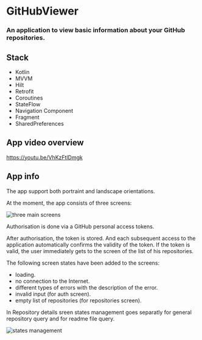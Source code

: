 # GitHubViewer
### An application to view basic information about your GitHub repositories.

## Stack
+ Kotlin
+ MVVM
+ Hilt
+ Retrofit
+ Coroutines
+ StateFlow
+ Navigation Component
+ Fragment
+ SharedPreferences

## App video overview

https://youtu.be/VhKzFtlDmgk

## App info

The app support both portraint and landscape orientations.

At the moment, the app consists of three screens:

![three main screens](https://github.com/user-attachments/assets/99b5873b-0491-425c-aa0a-460aca8736f1)

Authorisation is done via a GitHub personal access tokens.

After authorisation, the token is stored. And each subsequent access to the application automatically confirms the validity of the token. If the token is valid, the user immediately gets to the screen of the list of his repositories.

The following screen states have been added to the screens:
- loading.
- no connection to the Internet.
- different types of errors with the description of the error.
- invalid input (for auth screen).
- empty list of repositories (for repositories screen).
  
In Repository details sreen states management goes separatly for general repository query and for readme file query.

![states management](https://github.com/user-attachments/assets/c904fa57-5db6-4585-83c9-465de92cdd5f)


